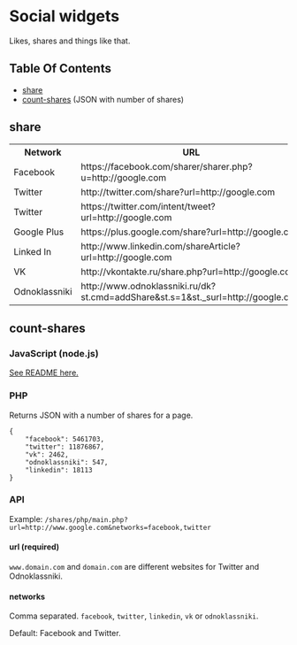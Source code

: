 # Social widgets

Likes, shares and things like that.



## Table Of Contents

* [share](#share)
* [count-shares](#count-shares) (JSON with number of shares)



<a name='share'></a>
## share

<table>
  <tr>
    <th>Network</th>
    <th>URL</th>
    <th>Documentation</th>
  </tr>
  <tr>
    <td>Facebook</td>
    <td>https://facebook.com/sharer/sharer.php?u=http://google.com</td>
    <td></td>
  </tr>
  <tr>
    <td>Twitter</td>
    <td>http://twitter.com/share?url=http://google.com</td>
    <td></td>
  </tr>
  <tr>
    <td>Twitter</td>
    <td>https://twitter.com/intent/tweet?url=http://google.com</td>
    <td></td>
  </tr>
  <tr>
    <td>Google Plus</td>
    <td>https://plus.google.com/share?url=http://google.com</td>
    <td>
      <a href="https://developers.google.com/+/plugins/share/#sharelink">link</a>
    </td>
  </tr>
  <tr>
    <td>Linked In</td>
    <td>http://www.linkedin.com/shareArticle?url=http://google.com</td>
    <td>
      <a href="https://developer.linkedin.com/documents/share-linkedin">link</a>
    </td>
  </tr>
  <tr>
    <td>VK</td>
    <td>http://vkontakte.ru/share.php?url=http://google.com</td>
    <td>
      <a href="http://vk.com/developers.php?oid=-17680044&p=Share">link</a>
    </td>
  </tr>
  <tr>
    <td>Odnoklassniki</td>
    <td>http://www.odnoklassniki.ru/dk?st.cmd=addShare&st.s=1&st._surl=http://google.com</td>
    <td></td>
  </tr>
</table>



<a name='count-shares'></a>
## count-shares

### JavaScript (node.js)

<a href="https://github.com/clexit/social-widgets/tree/master/count-shares/javascript%20(nodejs)/count-shares">See README here.</a>

### PHP

Returns JSON with a number of shares for a page.

```
{
    "facebook": 5461703,
    "twitter": 11876867,
    "vk": 2462,
    "odnoklassniki": 547,
    "linkedin": 18113
}
```


### API

Example: `/shares/php/main.php?url=http://www.google.com&networks=facebook,twitter`

#### url (required)

`www.domain.com` and `domain.com` are different websites for Twitter and Odnoklassniki.

#### networks

Comma separated. `facebook`, `twitter`, `linkedin`, `vk` or `odnoklassniki`.

Default: Facebook and Twitter.